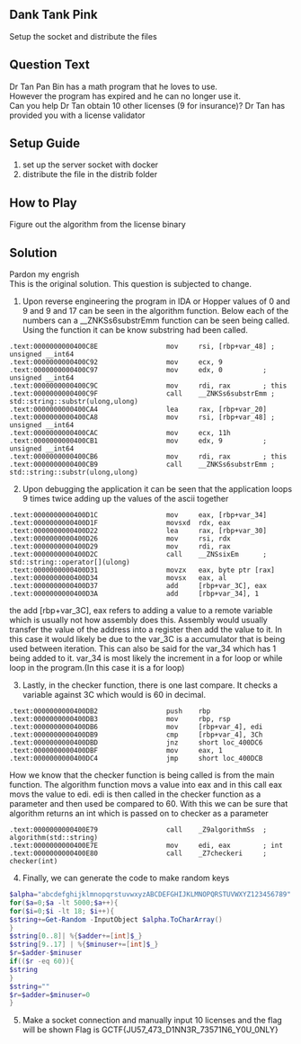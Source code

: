 ## Dank Tank Pink

Setup the socket and distribute the files

## Question Text
Dr Tan Pan Bin has a math program that he loves to use.  
However the program has expired and he can no longer use it.  
Can you help Dr Tan obtain 10 other licenses (9 for insurance)?
Dr Tan has provided you with a license validator

## Setup Guide
1. set up the server socket with docker
2. distribute the file in the distrib folder

## How to Play

Figure out the algorithm from the license binary

## Solution
Pardon my engrish  
This is the original solution. This question is subjected to change.
1. Upon reverse engineering the program in IDA or Hopper values of 0 and 9 and 9 and 17 can be seen in the algorithm function. Below each of the numbers can a __ZNKSs6substrEmm function can be seen being called. Using the function it can be know substring had been called.
```
.text:0000000000400C8E                 mov     rsi, [rbp+var_48] ; unsigned __int64
.text:0000000000400C92                 mov     ecx, 9
.text:0000000000400C97                 mov     edx, 0          ; unsigned __int64
.text:0000000000400C9C                 mov     rdi, rax        ; this
.text:0000000000400C9F                 call    __ZNKSs6substrEmm ; std::string::substr(ulong,ulong)
.text:0000000000400CA4                 lea     rax, [rbp+var_20]
.text:0000000000400CA8                 mov     rsi, [rbp+var_48] ; unsigned __int64
.text:0000000000400CAC                 mov     ecx, 11h
.text:0000000000400CB1                 mov     edx, 9          ; unsigned __int64
.text:0000000000400CB6                 mov     rdi, rax        ; this
.text:0000000000400CB9                 call    __ZNKSs6substrEmm ; std::string::substr(ulong,ulong)
```
2. Upon debugging the application it can be seen that the application loops 9 times twice adding up the values of the ascii together  
```
.text:0000000000400D1C                 mov     eax, [rbp+var_34]
.text:0000000000400D1F                 movsxd  rdx, eax
.text:0000000000400D22                 lea     rax, [rbp+var_30]
.text:0000000000400D26                 mov     rsi, rdx
.text:0000000000400D29                 mov     rdi, rax
.text:0000000000400D2C                 call    __ZNSsixEm      ; std::string::operator[](ulong)
.text:0000000000400D31                 movzx   eax, byte ptr [rax]
.text:0000000000400D34                 movsx   eax, al
.text:0000000000400D37                 add     [rbp+var_3C], eax
.text:0000000000400D3A                 add     [rbp+var_34], 1
```
the  add     [rbp+var_3C], eax refers to adding a value to a remote variable which is usually not how assembly does this. Assembly would usually transfer the value of the address into a register then add the value to it. In this case it would likely be due to the var_3C is a accumulator that is being used between iteration. This can also be said for the var_34 which has 1 being added to it. var_34 is most likely the increment in a for loop or while loop in the program.(In this case it is a for loop)

3.  Lastly, in the checker function, there is one last compare. It checks a variable against 3C which would is 60 in decimal.
```
.text:0000000000400DB2                 push    rbp
.text:0000000000400DB3                 mov     rbp, rsp
.text:0000000000400DB6                 mov     [rbp+var_4], edi
.text:0000000000400DB9                 cmp     [rbp+var_4], 3Ch
.text:0000000000400DBD                 jnz     short loc_400DC6
.text:0000000000400DBF                 mov     eax, 1
.text:0000000000400DC4                 jmp     short loc_400DCB
```
How  we know that the checker function is being called is from the main function. The algorithm function movs a value into eax and in this call eax movs the value to edi. edi is then called in the checker function as a parameter and then used be compared to 60. With this we can be sure that algorithm returns an int which is passed on to checker as a parameter
```
.text:0000000000400E79                 call    _Z9algorithmSs  ; algorithm(std::string)
.text:0000000000400E7E                 mov     edi, eax        ; int
.text:0000000000400E80                 call    _Z7checkeri     ; checker(int)
```

4. Finally, we can generate the code to make random keys  
```powershell  
$alpha="abcdefghijklmnopqrstuvwxyzABCDEFGHIJKLMNOPQRSTUVWXYZ123456789"
for($a=0;$a -lt 5000;$a++){
for($i=0;$i -lt 18; $i++){
$string+=Get-Random -InputObject $alpha.ToCharArray()
}
$string[0..8]| %{$adder+=[int]$_}
$string[9..17] | %{$minuser+=[int]$_}
$r=$adder-$minuser
if(($r -eq 60)){
$string
}
$string=""
$r=$adder=$minuser=0
}
```
5. Make a socket connection and manually input 10 licenses and the flag will be shown
Flag is GCTF{JU57_473_D1NN3R_73571N6_Y0U_0NLY}
